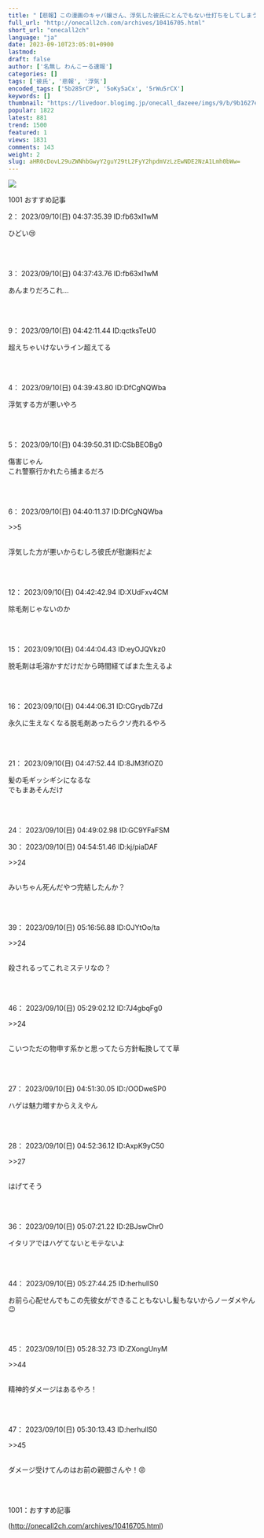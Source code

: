 ```yaml
---
title: "【悲報】この漫画のキャバ嬢さん、浮気した彼氏にとんでもない仕打ちをしてしまうｗｗｗｗｗ : わんこーる速報！"
full_url: "http://onecall2ch.com/archives/10416705.html"
short_url: "onecall2ch"
language: "ja"
date: 2023-09-10T23:05:01+0900
lastmod: 
draft: false
author: ['名無し わんこーる速報']
categories: []
tags: ['彼氏', '悲報', '浮気']
encoded_tags: ['5b285rCP', '5oKy5aCx', '5rWu5rCX']
keywords: []
thumbnail: "https://livedoor.blogimg.jp/onecall_dazeee/imgs/9/b/9b1627e2-s.jpg"
popular: 1822
latest: 881
trend: 1500
featured: 1
views: 1831
comments: 143
weight: 2
slug: aHR0cDovL29uZWNhbGwyY2guY29tL2FyY2hpdmVzLzEwNDE2NzA1Lmh0bWw=
---
```


![](https://livedoor.blogimg.jp/onecall_dazeee/imgs/9/b/9b1627e2-s.jpg)

<div> <p class='name2'> 1001 おすすめ記事</p> <p class='name2'>2： 2023/09/10(日) 04:37:35.39 ID:fb63xI1wM</p><p class='onecall'> ひどい😢 <br><br></p><br> <p class='name2'>3： 2023/09/10(日) 04:37:43.76 ID:fb63xI1wM</p><p class='onecall'> あんまりだろこれ… <br><br></p><br> <p class='name2'>9： 2023/09/10(日) 04:42:11.44 ID:qctksTeU0</p><p class='onecall'> 超えちゃいけないライン超えてる <br><br></p><br> <p class='name2'>4： 2023/09/10(日) 04:39:43.80 ID:DfCgNQWba</p><p class='onecall'> 浮気する方が悪いやろ <br><br></p><br> <p class='name2'>5： 2023/09/10(日) 04:39:50.31 ID:CSbBEOBg0</p><p class='onecall'> 傷害じゃん <br> これ警察行かれたら捕まるだろ <br><br></p><br> <p class='name2'>6： 2023/09/10(日) 04:40:11.37 ID:DfCgNQWba</p><p class='onecall'> <p class='anchor'>>>5</p> <br> 浮気した方が悪いからむしろ彼氏が慰謝料だよ <br><br></p><br> <p class='name2'>12： 2023/09/10(日) 04:42:42.94 ID:XUdFxv4CM</p><p class='onecall'> 除毛剤じゃないのか <br><br></p><br> <p class='name2'>15： 2023/09/10(日) 04:44:04.43 ID:eyOJQVkz0</p><p class='onecall'> 脱毛剤は毛溶かすだけだから時間経てばまた生えるよ <br><br></p><br> <p class='name2'>16： 2023/09/10(日) 04:44:06.31 ID:CGrydb7Zd</p><p class='onecall'> 永久に生えなくなる脱毛剤あったらクソ売れるやろ <br><br></p><br> <p class='name2'>21： 2023/09/10(日) 04:47:52.44 ID:8JM3fiOZ0</p><p class='onecall'> 髪の毛ギッシギシになるな <br> でもまあそんだけ <br><br></p><br> <p class='name2'>24： 2023/09/10(日) 04:49:02.98 ID:GC9YFaFSM</p><p class='name2'>30： 2023/09/10(日) 04:54:51.46 ID:kj/piaDAF</p><p class='onecall'> <p class='anchor'>>>24</p> <br> みいちゃん死んだやつ完結したんか？ <br><br></p><br> <p class='name2'>39： 2023/09/10(日) 05:16:56.88 ID:OJYtOo/ta</p><p class='onecall'> <p class='anchor'>>>24</p> <br> 殺されるってこれミステリなの？ <br><br></p><br> <p class='name2'>46： 2023/09/10(日) 05:29:02.12 ID:7J4gbqFg0</p><p class='onecall'> <p class='anchor'>>>24</p> <br> こいつただの物申す系かと思ってたら方針転換してて草 <br><br></p><br> <p class='name2'>27： 2023/09/10(日) 04:51:30.05 ID:/OODweSP0</p><p class='onecall'> ハゲは魅力増すからええやん <br><br></p><br> <p class='name2'>28： 2023/09/10(日) 04:52:36.12 ID:AxpK9yC50</p><p class='onecall'> <p class='anchor'>>>27</p> <br> はげてそう <br><br></p><br> <p class='name2'>36： 2023/09/10(日) 05:07:21.22 ID:2BJswChr0</p><p class='onecall'> イタリアではハゲてないとモテないよ <br><br></p><br> <p class='name2'>44： 2023/09/10(日) 05:27:44.25 ID:herhullS0</p><p class='onecall'> お前ら心配せんでもこの先彼女ができることもないし髪もないからノーダメやん😉 <br><br></p><br> <p class='name2'>45： 2023/09/10(日) 05:28:32.73 ID:ZXongUnyM</p><p class='onecall'> <p class='anchor'>>>44</p> <br> 精神的ダメージはあるやろ！ <br><br></p><br> <p class='name2'>47： 2023/09/10(日) 05:30:13.43 ID:herhullS0</p><p class='onecall'> <p class='anchor'>>>45</p> <br> ダメージ受けてんのはお前の親御さんや！😡 <br><br></p><br> <p class='name2'>1001：おすすめ記事</p> </div>

(http://onecall2ch.com/archives/10416705.html)
